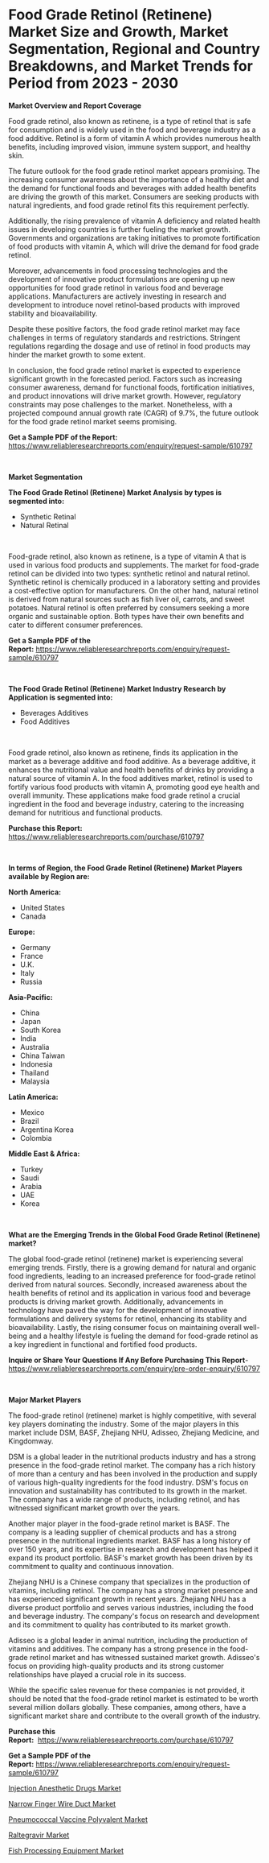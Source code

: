 <p><h1>Food Grade Retinol (Retinene) Market Size and Growth, Market Segmentation, Regional and Country Breakdowns, and Market Trends for Period from 2023 -  2030</h1></p><p><strong>Market Overview and Report Coverage</strong></p>
<p><p>Food grade retinol, also known as retinene, is a type of retinol that is safe for consumption and is widely used in the food and beverage industry as a food additive. Retinol is a form of vitamin A which provides numerous health benefits, including improved vision, immune system support, and healthy skin.</p><p>The future outlook for the food grade retinol market appears promising. The increasing consumer awareness about the importance of a healthy diet and the demand for functional foods and beverages with added health benefits are driving the growth of this market. Consumers are seeking products with natural ingredients, and food grade retinol fits this requirement perfectly.</p><p>Additionally, the rising prevalence of vitamin A deficiency and related health issues in developing countries is further fueling the market growth. Governments and organizations are taking initiatives to promote fortification of food products with vitamin A, which will drive the demand for food grade retinol.</p><p>Moreover, advancements in food processing technologies and the development of innovative product formulations are opening up new opportunities for food grade retinol in various food and beverage applications. Manufacturers are actively investing in research and development to introduce novel retinol-based products with improved stability and bioavailability.</p><p>Despite these positive factors, the food grade retinol market may face challenges in terms of regulatory standards and restrictions. Stringent regulations regarding the dosage and use of retinol in food products may hinder the market growth to some extent.</p><p>In conclusion, the food grade retinol market is expected to experience significant growth in the forecasted period. Factors such as increasing consumer awareness, demand for functional foods, fortification initiatives, and product innovations will drive market growth. However, regulatory constraints may pose challenges to the market. Nonetheless, with a projected compound annual growth rate (CAGR) of 9.7%, the future outlook for the food grade retinol market seems promising.</p></p>
<p><strong>Get a Sample PDF of the Report:</strong> <a href="https://www.reliableresearchreports.com/enquiry/request-sample/610797">https://www.reliableresearchreports.com/enquiry/request-sample/610797</a></p>
<p>&nbsp;</p>
<p><strong>Market Segmentation</strong></p>
<p><strong>The Food Grade Retinol (Retinene) Market Analysis by types is segmented into:</strong></p>
<p><ul><li>Synthetic Retinal</li><li>Natural Retinal</li></ul></p>
<p>&nbsp;</p>
<p><p>Food-grade retinol, also known as retinene, is a type of vitamin A that is used in various food products and supplements. The market for food-grade retinol can be divided into two types: synthetic retinol and natural retinol. Synthetic retinol is chemically produced in a laboratory setting and provides a cost-effective option for manufacturers. On the other hand, natural retinol is derived from natural sources such as fish liver oil, carrots, and sweet potatoes. Natural retinol is often preferred by consumers seeking a more organic and sustainable option. Both types have their own benefits and cater to different consumer preferences.</p></p>
<p><strong>Get a Sample PDF of the Report:</strong>&nbsp;<a href="https://www.reliableresearchreports.com/enquiry/request-sample/610797">https://www.reliableresearchreports.com/enquiry/request-sample/610797</a></p>
<p>&nbsp;</p>
<p><strong>The Food Grade Retinol (Retinene) Market Industry Research by Application is segmented into:</strong></p>
<p><ul><li>Beverages Additives</li><li>Food Additives</li></ul></p>
<p>&nbsp;</p>
<p><p>Food grade retinol, also known as retinene, finds its application in the market as a beverage additive and food additive. As a beverage additive, it enhances the nutritional value and health benefits of drinks by providing a natural source of vitamin A. In the food additives market, retinol is used to fortify various food products with vitamin A, promoting good eye health and overall immunity. These applications make food grade retinol a crucial ingredient in the food and beverage industry, catering to the increasing demand for nutritious and functional products.</p></p>
<p><strong>Purchase this Report:</strong>&nbsp; <a href="https://www.reliableresearchreports.com/purchase/610797">https://www.reliableresearchreports.com/purchase/610797</a></p>
<p>&nbsp;</p>
<p><strong>In terms of Region, the Food Grade Retinol (Retinene) Market Players available by Region are:</strong></p>
<p>
    <p> <strong> North America: </strong>
        <ul>
            <li>United States</li>
            <li>Canada</li>
        </ul>
        </p> 
    <p> <strong> Europe: </strong>
        <ul>
            <li>Germany</li>
            <li>France</li>
            <li>U.K.</li>
            <li>Italy</li>
            <li>Russia</li>
        </ul>
        </p> 
    <p> <strong> Asia-Pacific: </strong>
        <ul>
            <li>China</li>
            <li>Japan</li>
            <li>South Korea</li>
            <li>India</li>
            <li>Australia</li>
            <li>China Taiwan</li>
            <li>Indonesia</li>
            <li>Thailand</li>
            <li>Malaysia</li>
        </ul>
        </p> 
    <p> <strong> Latin America: </strong>
        <ul>
            <li>Mexico</li>
            <li>Brazil</li>
            <li>Argentina Korea</li>
            <li>Colombia</li>
        </ul>
        </p> 
    <p> <strong> Middle East & Africa: </strong>
        <ul>
            <li>Turkey</li>
            <li>Saudi</li>
            <li>Arabia</li>
            <li>UAE</li>
            <li>Korea</li>
        </ul>
    </p>
    </p>
<p>&nbsp;</p>
<p><strong>What are the Emerging Trends in the Global Food Grade Retinol (Retinene) market?</strong></p>
<p><p>The global food-grade retinol (retinene) market is experiencing several emerging trends. Firstly, there is a growing demand for natural and organic food ingredients, leading to an increased preference for food-grade retinol derived from natural sources. Secondly, increased awareness about the health benefits of retinol and its application in various food and beverage products is driving market growth. Additionally, advancements in technology have paved the way for the development of innovative formulations and delivery systems for retinol, enhancing its stability and bioavailability. Lastly, the rising consumer focus on maintaining overall well-being and a healthy lifestyle is fueling the demand for food-grade retinol as a key ingredient in functional and fortified food products.</p></p>
<p><strong>Inquire or Share Your Questions If Any Before Purchasing This Report</strong>- <a href="https://www.reliableresearchreports.com/enquiry/pre-order-enquiry/610797">https://www.reliableresearchreports.com/enquiry/pre-order-enquiry/610797</a></p>
<p>&nbsp;</p>
<p><strong>Major Market Players</strong></p>
<p><p>The food-grade retinol (retinene) market is highly competitive, with several key players dominating the industry. Some of the major players in this market include DSM, BASF, Zhejiang NHU, Adisseo, Zhejiang Medicine, and Kingdomway.</p><p>DSM is a global leader in the nutritional products industry and has a strong presence in the food-grade retinol market. The company has a rich history of more than a century and has been involved in the production and supply of various high-quality ingredients for the food industry. DSM's focus on innovation and sustainability has contributed to its growth in the market. The company has a wide range of products, including retinol, and has witnessed significant market growth over the years.</p><p>Another major player in the food-grade retinol market is BASF. The company is a leading supplier of chemical products and has a strong presence in the nutritional ingredients market. BASF has a long history of over 150 years, and its expertise in research and development has helped it expand its product portfolio. BASF's market growth has been driven by its commitment to quality and continuous innovation.</p><p>Zhejiang NHU is a Chinese company that specializes in the production of vitamins, including retinol. The company has a strong market presence and has experienced significant growth in recent years. Zhejiang NHU has a diverse product portfolio and serves various industries, including the food and beverage industry. The company's focus on research and development and its commitment to quality has contributed to its market growth.</p><p>Adisseo is a global leader in animal nutrition, including the production of vitamins and additives. The company has a strong presence in the food-grade retinol market and has witnessed sustained market growth. Adisseo's focus on providing high-quality products and its strong customer relationships have played a crucial role in its success.</p><p>While the specific sales revenue for these companies is not provided, it should be noted that the food-grade retinol market is estimated to be worth several million dollars globally. These companies, among others, have a significant market share and contribute to the overall growth of the industry.</p></p>
<p><strong>Purchase this Report:</strong>&nbsp;&nbsp;<a href="https://www.reliableresearchreports.com/purchase/610797">https://www.reliableresearchreports.com/purchase/610797</a></p>
<p></p>
<p><strong>Get a Sample PDF of the Report:</strong>&nbsp;<a href="https://www.reliableresearchreports.com/enquiry/request-sample/610797">https://www.reliableresearchreports.com/enquiry/request-sample/610797</a></p>
<p><p><a href="https://github.com/castoriffic/Market-Research-Report-List-1/blob/main/injection-anesthetic-drugs-market.md">Injection Anesthetic Drugs Market</a></p><p><a href="https://github.com/ashepherd82/Market-Research-Report-List-1/blob/main/narrow-finger-wire-duct-market.md">Narrow Finger Wire Duct Market</a></p><p><a href="https://medium.com/@juliusadams1991/pneumococcal-vaccine-polyvalent-market-trends-and-market-analysis-forecasted-for-period-2023-2030-a5bfbc8f35ed">Pneumococcal Vaccine Polyvalent Market</a></p><p><a href="https://medium.com/@walkersipes1943/raltegravir-market-current-market-share-cagr-growth-projection-and-forecast-till-2030-b1b0657b7d00">Raltegravir Market</a></p><p><a href="https://www.linkedin.com/pulse/fish-processing-equipment-market-size-share-global-analysis-srife/">Fish Processing Equipment Market</a></p></p>